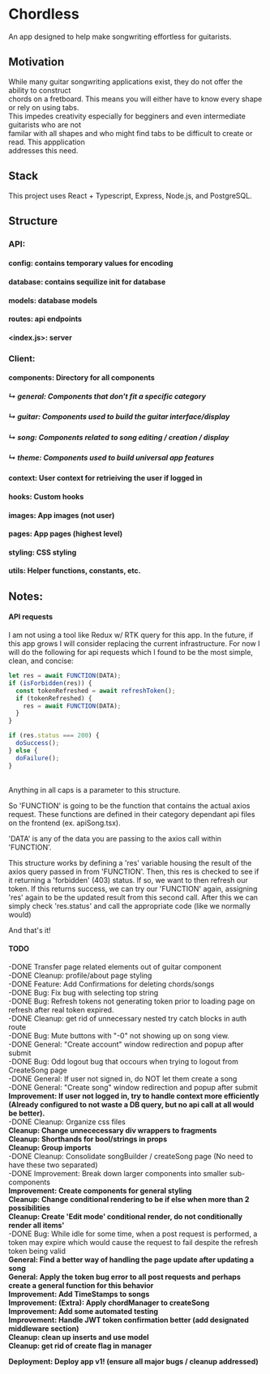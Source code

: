 # Chordless

An app designed to help make songwriting effortless for guitarists. <br />

## Motivation

While many guitar songwriting applications exist, they do not offer the ability to construct <br />
chords on a fretboard. This means you will either have to know every shape or rely on using tabs. <br />
This impedes creativity especially for begginers and even intermediate guitarists who are not <br />
familar with all shapes and who might find tabs to be difficult to create or read. This appplication <br />
addresses this need. <br />

## Stack

This project uses React + Typescript, Express, Node.js, and PostgreSQL. <br />

## Structure

### API:

#### config: contains temporary values for encoding

#### database: contains sequilize init for database

#### models: database models

#### routes: api endpoints

#### <index.js>: server

### Client:

#### components: Directory for all components

##### ↳ general: Components that don't fit a specific category

##### ↳ guitar: Components used to build the guitar interface/display

##### ↳ song: Components related to song editing / creation / display

##### ↳ theme: Components used to build universal app features

#### context: User context for retrieiving the user if logged in

#### hooks: Custom hooks

#### images: App images (not user)

#### pages: App pages (highest level)

#### styling: CSS styling

#### utils: Helper functions, constants, etc.

## Notes:

#### API requests

I am not using a tool like Redux w/ RTK query for this app. In the future, if this app grows I will consider replacing the current infrastructure. For now I will do the following for api requests which I found to be the most simple, clean, and concise: <br />

```javascript
let res = await FUNCTION(DATA);
if (isForbidden(res)) {
  const tokenRefreshed = await refreshToken();
  if (tokenRefreshed) {
    res = await FUNCTION(DATA);
  }
}

if (res.status === 200) {
  doSuccess();
} else {
  doFailure();
}
```

<br />
Anything in all caps is a parameter to this structure. <br />

So 'FUNCTION' is going to be the function that contains the actual axios request. These functions are defined in their category dependant api files on the frontend (ex. apiSong.tsx). <br />

'DATA' is any of the data you are passing to the axios call within 'FUNCTION'. <br />

This structure works by defining a 'res' variable housing the result of the axios query passed in from 'FUNCTION'. Then, this res is checked to see if it returning a 'forbidden' (403) status. If so, we want to then refresh our token. If this returns success, we can try our 'FUNCTION' again, assigning 'res' again to be the updated result from this second call. After this we can simply check 'res.status' and call the appropriate code (like we normally would) <br />

And that's it! <br />

#### TODO

-DONE Transfer page related elements out of guitar component <br />
-DONE Cleanup: profile/about page styling <br />
-DONE Feature: Add Confirmations for deleting chords/songs <br />
-DONE Bug: Fix bug with selecting top string <br />
-DONE Bug: Refresh tokens not generating token prior to loading page on refresh after real token expired. <br />
-DONE Cleanup: get rid of unnecessary nested try catch blocks in auth route <br />
-DONE Bug: Mute buttons with "-0" not showing up on song view. <br />
-DONE General: "Create account" window redirection and popup after submit <br />
-DONE Bug: Odd logout bug that occours when trying to logout from CreateSong page <br />
-DONE General: If user not signed in, do NOT let them create a song <br />
-DONE General: "Create song" window redirection and popup after submit <br />
**Improvement: If user not logged in, try to handle context more efficiently (Already configured to not waste a DB query, but no api call at all would be better).** <br />
-DONE Cleanup: Organize css files <br />
**Cleanup: Change unnececessary div wrappers to fragments** <br />
**Cleanup: Shorthands for bool/strings in props** <br />
**Cleanup: Group imports** <br />
-DONE Cleanup: Consolidate songBuilder / createSong page (No need to have these two separated) <br />
-DONE Improvement: Break down larger components into smaller sub-components<br />
**Improvement: Create components for general styling** <br />
**Cleanup: Change conditional rendering to be if else when more than 2 possibilities** <br />
**Cleanup: Create 'Edit mode' conditional render, do not conditionally render all items'** <br />
-DONE Bug: While idle for some time, when a post request is performed, a token may expire which would cause the request to fail despite the refresh token being valid <br />
**General: Find a better way of handling the page update after updating a song** <br />
**General: Apply the token bug error to all post requests and perhaps create a general function for this behavior** <br />
**Improvement: Add TimeStamps to songs** <br />
**Improvement: (Extra): Apply chordManager to createSong** <br />
**Improvement: Add some automated testing** <br />
**Improvement: Handle JWT token confirmation better (add designated middleware section)** <br />
**Cleanup: clean up inserts and use model** <br />
**Cleanup: get rid of create flag in manager** <br />

**Deployment: Deploy app v1! (ensure all major bugs / cleanup addressed)** <br/>
